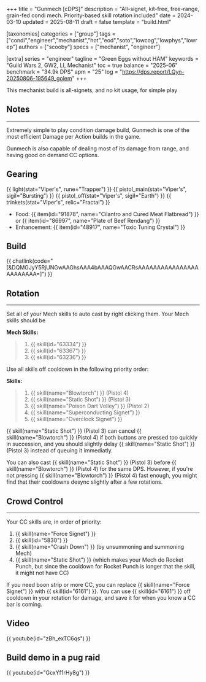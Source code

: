 +++
title = "Gunmech [cDPS]"
description = "All-signet, kit-free, free-range, grain-fed condi mech. Priority-based skill rotation included"
date = 2024-03-10
updated = 2025-08-11
draft = false
template = "build.html"

[taxonomies]
categories = ["group"]
tags = ["condi","engineer","mechanist","hot","eod","soto","lowcog","lowphys","lowrep"]
authors = ["scooby"]
specs = ["mechanist", "engineer"]

[extra]
series = "engineer"
tagline = "Green Eggs without HAM"
keywords = "Guild Wars 2, GW2, LI, Mechanist"
toc = true
balance = "2025-06"
benchmark = "34.9k DPS"
apm = "25"
log = "https://dps.report/LQyn-20250806-195649_golem"
+++

This mechanist build is all-signets, and no kit usage, for simple play

## Notes

---

Extremely simple to play condition damage build, Gunmech is one of the most efficient Damage per Action builds in the game.

Gunmech is also capable of dealing most of its damage from range, and having good on demand CC options.

## Gearing

{{ light(stat="Viper's", rune="Trapper") }}
{{ pistol_main(stat="Viper's", sigil="Bursting") }}
{{ pistol_off(stat="Viper's", sigil="Earth") }}
{{ trinkets(stat="Viper's", relic="Fractal") }}

- Food: {{ item(id="91878", name="Cilantro and Cured Meat Flatbread") }} or {{ item(id="86997", name="Plate of Beef Rendang") }}
- Enhancement: {{ item(id="48917", name="Toxic Tuning Crystal") }}

## Build

{{ chatlink(code="[&DQMGJyY5RjUNGwAAGhsAAA4bAAAQGwAACRsAAAAAAAAAAAAAAAAAAAAAAAA=]") }}

## Rotation

---

Set all of your Mech skills to auto cast by right clicking them. Your Mech skills should be

**Mech Skills:**
> 1. {{ skill(id="63334") }}
> 1. {{ skill(id="63367") }}
> 1. {{ skill(id="63236") }}

Use all skills off cooldown in the following priority order:

**Skills:**
> 1. {{ skill(name="Blowtorch") }} (Pistol 4)  
> 2. {{ skill(name="Static Shot") }} (Pistol 3)  
> 3. {{ skill(name="Poison Dart Volley") }} (Pistol 2)  
> 4. {{ skill(name="Superconducting Signet") }}  
> 5. {{ skill(name="Overclock Signet") }}

{{ skill(name="Static Shot") }} (Pistol 3) can cancel {{ skill(name="Blowtorch") }} (Pistol 4) if both buttons are pressed too quickly in succession, and you should slightly delay {{ skill(name="Static Shot") }} (Pistol 3) instead of queuing it immediatly.

You can also cast {{ skill(name="Static Shot") }} (Pistol 3) before {{ skill(name="Blowtorch") }} (Pistol 4) for the same DPS. However, if you're not pressing {{ skill(name="Blowtorch") }} (Pistol 4) fast enough, you might find that their cooldowns desync slightly after a few rotations.

## Crowd Control

---

Your CC skills are, in order of priority:

1. {{ skill(name="Force Signet") }}  
2. {{ skill(id="5830") }}  
3. {{ skill(name="Crash Down") }} (by unsummoning and summoning Mech)  
4. {{ skill(name="Static Shot") }} (which makes your Mech do Rocket Punch, but since the cooldown for Rocket Punch is longer that the skill, it might not have CC)

If you need boon strip or more CC, you can replace {{ skill(name="Force Signet") }} with {{ skill(id="6161") }}. You can use {{ skill(id="6161") }} off cooldown in your rotation for damage, and save it for when you know a CC bar is coming.

## Video

{{ youtube(id="zBh_exTC6qs") }}

## Build demo in a pug raid

{{ youtube(id="GcxYf1rHy8g") }}
